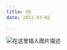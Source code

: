 ```yaml
---
title: IO
date: 2022-03-02

---
```


![在这里插入图片描述](https://img-blog.csdnimg.cn/7f4f443b0a0747448034fbcd667302e8.png)
